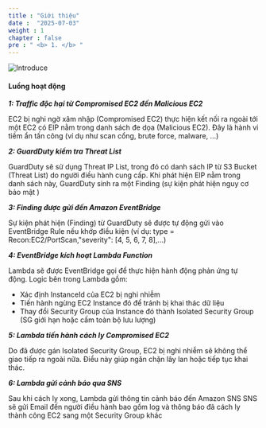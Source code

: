 ```yaml
---
title : "Giới thiệu"
date :  "2025-07-03" 
weight : 1 
chapter : false
pre : " <b> 1. </b> "
---
```

![Introduce](/images/Guardduty2.drawio.png) 
#### Luồng hoạt động

***1: Traffic độc hại từ Compromised EC2 đến Malicious EC2***

EC2 bị nghi ngờ xâm nhập (Compromised EC2) thực hiện kết nối ra ngoài tới một EC2 có EIP nằm trong danh sách đe dọa (Malicious EC2). Đây là hành vi tiềm ẩn tấn công (ví dụ như scan cổng, brute force, malware, ...)

***2: GuardDuty kiểm tra Threat List***

GuardDuty sẽ sử dụng Threat IP List, trong đó có danh sách IP từ S3 Bucket (Threat List) do người điều hành cung cấp.
Khi phát hiện EIP nằm trong danh sách này, GuardDuty sinh ra một Finding (sự kiện phát hiện nguy cơ bảo mật )

***3: Finding được gửi đến Amazon EventBridge***

Sự kiện phát hiện (Finding) từ GuardDuty sẽ được tự động gửi vào EventBridge Rule nếu khớp điều kiện (ví dụ: type = Recon:EC2/PortScan,"severity": [4, 5, 6, 7, 8],...)

***4: EventBridge kích hoạt Lambda Function***

Lambda sẽ được EventBridge gọi để thực hiện hành động phản ứng tự động.
Logic bên trong Lambda gồm:
- Xác định InstanceId của EC2 bị nghi nhiễm
- Tiến hành ngừng EC2 Instance đó để tránh bị khai thác dữ liệu
- Thay đổi Security Group của Instance đó thành Isolated Security Group (SG giới hạn hoặc cấm toàn bộ lưu lượng) 

***5: Lambda tiến hành cách ly Compromised EC2***

Do đã được gán Isolated Security Group, EC2 bị nghi nhiễm sẽ không thể giao tiếp ra ngoài nữa.
Điều này giúp ngăn chặn lây lan hoặc tiếp tục khai thác.

***6: Lambda gửi cảnh báo qua SNS***

Sau khi cách ly xong, Lambda gửi thông tin cảnh báo đến Amazon SNS
SNS sẽ gửi Email đến người điều hành bao gồm log và thông báo đã cách ly thành công EC2 sang một Security Group khác
